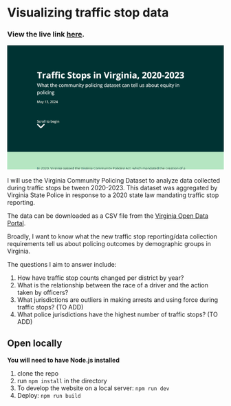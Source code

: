 
# Visualizing traffic stop data
 ### View the live link [here](https://sdinesh01.github.io/traffic-stops-va/). 
<img src="ezgif.com-resize.gif" />

I will use the Virginia Community Policing Dataset to analyze data collected during traffic stops be
tween 2020-2023. This dataset was aggregated by Virginia State Police in response to a 2020 state law
mandating traffic stop reporting.
 
 The data can be downloaded as a CSV file from the [Virginia Open Data Portal](https://data.virginia.gov/dataset/community-policing-data).
 
 Broadly, I want to know what the new traffic stop reporting/data collection requirements tell us
 about policing outcomes by demographic groups in Virginia. 
 
 The questions I aim to answer include:
 
 1. How have traffic stop counts changed per district by year? 
 2. What is the relationship between the race of a driver and the action taken by officers? 
 3. What jurisdictions are outliers in making arrests and using force during traffic stops? (TO ADD)
 4. What police jurisdictions have the highest number of traffic stops? (TO ADD)

## Open locally

**You will need to have Node.js installed**

1. clone the repo
2. run `npm install` in the directory
3. To develop the website on a local server: `npm run dev`
4. Deploy: `npm run build`

